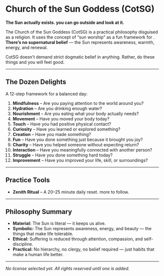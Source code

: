 # Church of the Sun Goddess (CotSG)

**The  Sun actually exists. you can go outside and look at it.**

The Church of the Sun Goddess (CotSG) is a practical philosophy disguised as a religion. It uses the concept of “sun worship” as a fun framework for . **There’s no supernatural belief** — the Sun represents awareness, warmth, energy, and renewal.

CotSG doesn't demand strict dogmatic belief in anything. Rather, do these things and you will feel good.


---

## The Dozen Delights

A 12-step framework for a balanced day:

1. **Mindfulness** – Are you paying attention to the world around you?  
2. **Hydration** – Are you drinking enough water?  
3. **Nourishment** – Are you eating what your body actually needs?  
4. **Movement** – Have you moved your body today?  
5. **Touch** – Have you had positive physical contact?  
6. **Curiosity** – Have you learned or explored something?  
7. **Creation** – Have you made something?  
8. **Fun** – Have you done something just because it brought you joy?  
9. **Charity** – Have you helped someone without expecting return?  
10. **Interaction** – Have you meaningfully connected with another person?  
11. **Struggle** – Have you done something hard today?  
12. **Improvement** – Have you improved your life, skill, or surroundings?

---

## Practice Tools

- **Zenith Ritual** – A 20–25 minute daily reset. more to follow.
---

## Philosophy Summary

- **Material:** The Sun is literal — it keeps us alive.  
- **Symbolic:** The Sun represents awareness, energy, and beauty — the things that make life tolerable.  
- **Ethical:** Suffering is reduced through attention, compassion, and self-discipline.  
- **Practical:** No hierarchy, no clergy, no belief required — just habits that make a human life better.  

---

_No license selected yet. All rights reserved until one is added._
